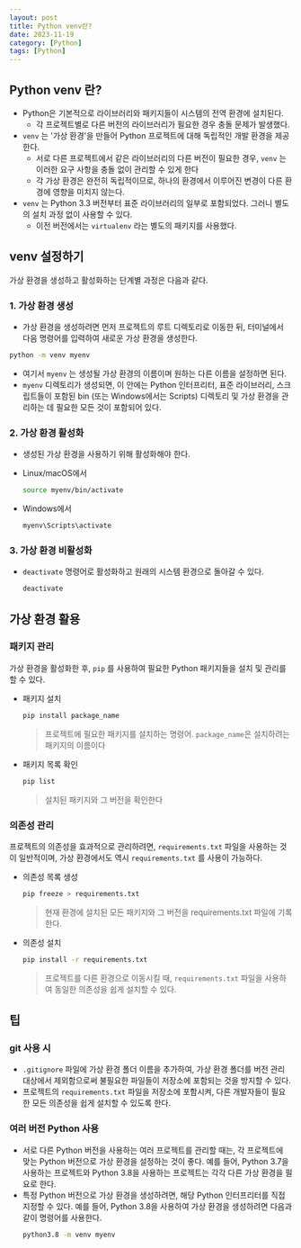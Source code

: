 ```yaml
---
layout: post
title: Python venv란?
date: 2023-11-19
category: [Python]
tags: [Python]
---
```


## Python venv 란?

- Python은 기본적으로 라이브러리와 패키지들이 시스템의 전역 환경에 설치된다.
  - 각 프로젝트별로 다른 버전의 라이브러리가 필요한 경우 충돌 문제가 발생했다.
- `venv` 는 '가상 환경'을 만들어 Python 프로젝트에 대해 독립적인 개발 환경을 제공한다.
  - 서로 다른 프로젝트에서 같은 라이브러리의 다른 버전이 필요한 경우, `venv` 는 이러한 요구 사항을 충돌 없이 관리할 수 있게 한다
  - 각 가상 환경은 완전히 독립적이므로, 하나의 환경에서 이루어진 변경이 다른 환경에 영향을 미치지 않는다.
- `venv` 는 Python 3.3 버전부터 표준 라이브러리의 일부로 포함되었다. 그러니 별도의 설치 과정 없이 사용할 수 있다.
  - 이전 버전에서는 `virtualenv` 라는 별도의 패키지를 사용했다.

## venv 설정하기

가상 환경을 생성하고 활성화하는 단계별 과정은 다음과 같다.

### 1. 가상 환경 생성

- 가상 환경을 생성하려면 먼저 프로젝트의 루트 디렉토리로 이동한 뒤, 터미널에서 다음 명령어를 입력하여 새로운 가상 환경을 생성한다.

``` bash
python -m venv myenv
```

- 여기서 `myenv` 는 생성될 가상 환경의 이름이며 원하는 다른 이름을 설정하면 된다.
- `myenv` 디렉토리가 생성되면, 이 안에는 Python 인터프리터, 표준 라이브러리, 스크립트들이 포함된 bin (또는 Windows에서는 Scripts) 디렉토리 및 가상 환경을 관리하는 데 필요한 모든 것이 포함되어 있다.

### 2. 가상 환경 활성화

- 생성된 가상 환경을 사용하기 위해 활성화해야 한다.

- Linux/macOS에서
  ``` bash
  source myenv/bin/activate
  ```

- Windows에서
  ``` cmd
  myenv\Scripts\activate
  ```

### 3. 가상 환경 비활성화

- `deactivate` 명령어로 활성화하고 원래의 시스템 환경으로 돌아갈 수 있다.
  ``` bash
  deactivate
  ```

## 가상 환경 활용

### 패키지 관리

가상 환경을 활성화한 후, `pip` 를 사용하여 필요한 Python 패키지들을 설치 및 관리를 할 수 있다.

- 패키지 설치
  ``` bash
  pip install package_name
  ```
  > 프로젝트에 필요한 패키지를 설치하는 명령어. `package_name`은 설치하려는 패키지의 이름이다

- 패키지 목록 확인
  ``` bash
  pip list
  ```
  > 설치된 패키지와 그 버전을 확인한다

### 의존성 관리

프로젝트의 의존성을 효과적으로 관리하려면, `requirements.txt` 파일을 사용하는 것이 일반적이며, 가상 환경에서도 역시 `requirements.txt` 를 사용이 가능하다.

- 의존성 목록 생성
  ``` bash
  pip freeze > requirements.txt
  ```
  > 현재 환경에 설치된 모든 패키지와 그 버전을 requirements.txt 파일에 기록한다.

- 의존성 설치
  ``` bash
  pip install -r requirements.txt
  ```
  > 프로젝트를 다른 환경으로 이동시킬 때, `requirements.txt` 파일을 사용하여 동일한 의존성을 쉽게 설치할 수 있다.

## 팁

### git 사용 시

- `.gitignore` 파일에 가상 환경 폴더 이름을 추가하여, 가상 환경 폴더를 버전 관리 대상에서 제외함으로써 불필요한 파일들이 저장소에 포함되는 것을 방지할 수 있다.
- 프로젝트의 `requirements.txt` 파일을 저장소에 포함시켜, 다른 개발자들이 필요한 모든 의존성을 쉽게 설치할 수 있도록 한다.

### 여러 버전 Python 사용

- 서로 다른 Python 버전을 사용하는 여러 프로젝트를 관리할 때는, 각 프로젝트에 맞는 Python 버전으로 가상 환경을 설정하는 것이 좋다. 예를 들어, Python 3.7을 사용하는 프로젝트와 Python 3.8을 사용하는 프로젝트는 각각 다른 가상 환경을 필요로 한다.
- 특정 Python 버전으로 가상 환경을 생성하려면, 해당 Python 인터프리터를 직접 지정할 수 있다. 예를 들어, Python 3.8을 사용하여 가상 환경을 생성하려면 다음과 같이 명령어를 사용한다.
  ``` bash
  python3.8 -m venv myenv
  ```
